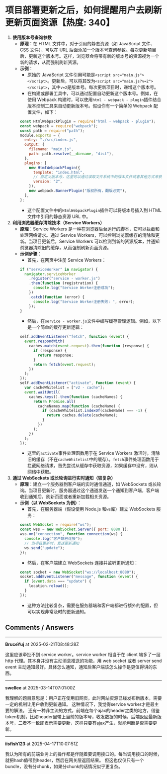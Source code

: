 # 项目部署更新之后，如何提醒用户去刷新更新页面资源【热度: 340】

1. **使用版本号查询参数**
   - **原理**：在 HTML 文件中，对于引用的静态资源（如 JavaScript 文件、CSS 文件），可以在 URL 后面添加一个版本号查询参数。每次更新项目后，更新这个版本号。这样，浏览器会将带有新的版本号的资源视为一个新的请求，从而强制刷新资源。
   - **示例**：
     - 原始的 JavaScript 文件引用可能是`<script src="main.js"></script>`。更新后，可以将其改为`<script src="main.js?v=2"></script>`，其中`v=2`是版本号。每次更新项目时，递增这个版本号。
     - 在构建或部署工具中，可以通过配置自动更新这个版本号。例如，在使用 Webpack 构建时，可以使用`html - webpack - plugin`插件结合版本控制工具来自动更新版本号。假设你有一个简单的 Webpack 配置文件，如下：
     ```javascript
     const HtmlWebpackPlugin = require("html - webpack - plugin");
     const webpack = require("webpack");
     const path = require("path");
     module.exports = {
       entry: "./src/index.js",
       output: {
         filename: "main.js",
         path: path.resolve(__dirname, "dist"),
       },
       plugins: [
         new HtmlWebpackPlugin({
           template: "index.html",
           // 自定义版本号，这里可以通过读取文件系统中的版本文件或者其他方式来获取真实的版本号
           version: "2",
         }),
         new webpack.BannerPlugin("版权所有，翻版必究"),
       ],
     };
     ```
     - 这个配置文件中的`HtmlWebpackPlugin`插件可以将版本号插入到 HTML 文件中引用的静态资源 URL 中。
2. **利用浏览器缓存清除技术（Service Workers）**
   - **原理**：Service Workers 是一种在浏览器后台运行的脚本，它可以拦截和处理网络请求。通过 Service Workers，可以控制浏览器缓存的清除和更新。当项目更新后，Service Workers 可以检测到新的资源版本，并通知浏览器清除旧的缓存，从而强制刷新页面资源。
   - **示例步骤**：
     - 首先，在网页中注册 Service Workers：
     ```javascript
     if ("serviceWorker" in navigator) {
       navigator.serviceWorker
         .register("service - worker.js")
         .then(function (registration) {
           console.log("Service Worker注册成功");
         })
         .catch(function (error) {
           console.log("Service Worker注册失败: ", error);
         });
     }
     ```
     - 然后，在`service - worker.js`文件中编写缓存管理逻辑。例如，以下是一个简单的缓存更新逻辑：
     ```javascript
     self.addEventListener("fetch", function (event) {
       event.respondWith(
         caches.match(event.request).then(function (response) {
           if (response) {
             return response;
           }
           return fetch(event.request);
         })
       );
     });
     self.addEventListener("activate", function (event) {
       var cacheWhitelist = ["v2 - cache"];
       event.waitUntil(
         caches.keys().then(function (cacheNames) {
           return Promise.all(
             cacheNames.map(function (cacheName) {
               if (cacheWhitelist.indexOf(cacheName) === -1) {
                 return caches.delete(cacheName);
               }
             })
           );
         })
       );
     });
     ```
     - 这里的`activate`事件处理函数用于在 Service Workers 激活时，清除旧的缓存（不在`cacheWhitelist`中的缓存）。`fetch`事件处理函数用于拦截网络请求，首先尝试从缓存中获取资源，如果缓存中没有，则从网络中获取。
3. **通过 WebSockets 或长轮询进行实时通知（较复杂）**
   - **原理**：建立一个服务器到客户端的实时通信通道，如 WebSockets 或长轮询。当项目更新时，服务器通过这个通道发送一个通知到客户端，客户端收到通知后，刷新页面或者重新加载相关资源。
   - **示例（以 WebSockets 为例）**：
     - 首先，在服务器端（假设使用 Node.js 和`ws`库）建立 WebSockets 服务：
     ```javascript
     const WebSocket = require("ws");
     const wss = new WebSocket.Server({ port: 8080 });
     wss.on("connection", function connection(ws) {
       console.log("客户端已连接");
       // 当项目更新时，发送更新通知
       ws.send("update");
     });
     ```
     - 然后，在客户端建立 WebSockets 连接并监听更新通知：
     ```javascript
     const socket = new WebSocket("ws://localhost:8080");
     socket.addEventListener("message", function (event) {
       if (event.data === "update") {
         location.reload();
       }
     });
     ```
     - 这种方法比较复杂，需要在服务器端和客户端都进行额外的配置，但可以实现非常及时的更新通知。


## Comments / Answers

---

**BruceYuj** at 2025-02-21T08:48:28Z

这里应该牵扯不到 service worker。service worker 相当于在 client 端多了一层 http 代理。其本身并没有主动消息推送的功能，用 web socket 或者 server send event 主动通知最好。具体怎么通知，通知后客户端该怎么操作是更值得讲的东西。


---

**swellee** at 2025-03-14T07:01:00Z

我理解的题目意思是：用户正在使用旧网页，此时网站资源已经发布新版本，需要一定的机制让用户收到更新通知。
这种情况下，我觉得service worker才是最主要的解法。
还有一种非主流的方式，前端在每个ajax的header之类的地方，借鉴token机制，比如header里带上当前的版本号，收发数据的时候，后端返回最新版本号，二者不一致即表示需要更新，这样只要有ajax产生，就能判断是否需要更新。

---

**iisfish123** at 2025-04-17T10:07:51Z

我认为所有的前端业务上的操作都是伴随着要调用接口的。每当调用接口的时候，就把hash值带到header，然后在网关层返回结果。
但这也仅仅只有一个bundle，没有分chunk，如果分chunk的话情况似乎更复杂。
